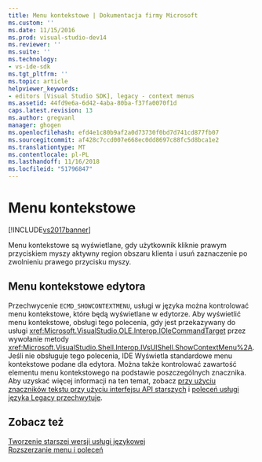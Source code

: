 ```yaml
---
title: Menu kontekstowe | Dokumentacja firmy Microsoft
ms.custom: ''
ms.date: 11/15/2016
ms.prod: visual-studio-dev14
ms.reviewer: ''
ms.suite: ''
ms.technology:
- vs-ide-sdk
ms.tgt_pltfrm: ''
ms.topic: article
helpviewer_keywords:
- editors [Visual Studio SDK], legacy - context menus
ms.assetid: 44fd9e6a-6d42-4aba-80ba-f37fa0070f1d
caps.latest.revision: 13
ms.author: gregvanl
manager: ghogen
ms.openlocfilehash: efd4e1c80b9af2a0d73730f0bd7d741cd877fb07
ms.sourcegitcommit: af428c7ccd007e668ec0dd8697c88fc5d8bca1e2
ms.translationtype: MT
ms.contentlocale: pl-PL
ms.lasthandoff: 11/16/2018
ms.locfileid: "51796847"
---
```

# <a name="context-menus"></a>Menu kontekstowe
[!INCLUDE[vs2017banner](../includes/vs2017banner.md)]

Menu kontekstowe są wyświetlane, gdy użytkownik kliknie prawym przyciskiem myszy aktywny region obszaru klienta i usuń zaznaczenie po zwolnieniu prawego przycisku myszy.  
  
## <a name="editor-context-menus"></a>Menu kontekstowe edytora  
 Przechwycenie `ECMD_SHOWCONTEXTMENU`, usługi w języka można kontrolować menu kontekstowe, które będą wyświetlane w edytorze. Aby wyświetlić menu kontekstowe, obsługi tego polecenia, gdy jest przekazywany do usługi <xref:Microsoft.VisualStudio.OLE.Interop.IOleCommandTarget> przez wywołanie metody <xref:Microsoft.VisualStudio.Shell.Interop.IVsUIShell.ShowContextMenu%2A>. Jeśli nie obsługuje tego polecenia, IDE Wyświetla standardowe menu kontekstowe podane dla edytora. Można także kontrolować zawartość elementu menu kontekstowego na podstawie poszczególnych znacznika. Aby uzyskać więcej informacji na ten temat, zobacz [przy użyciu znaczników tekstu przy użyciu interfejsu API starszych](../extensibility/using-text-markers-with-the-legacy-api.md) i [poleceń usługi języka Legacy przechwytuje](../extensibility/internals/intercepting-legacy-language-service-commands.md).  
  
## <a name="see-also"></a>Zobacz też  
 [Tworzenie starszej wersji usługi językowej](../extensibility/internals/developing-a-legacy-language-service.md)   
 [Rozszerzanie menu i poleceń](../extensibility/extending-menus-and-commands.md)

